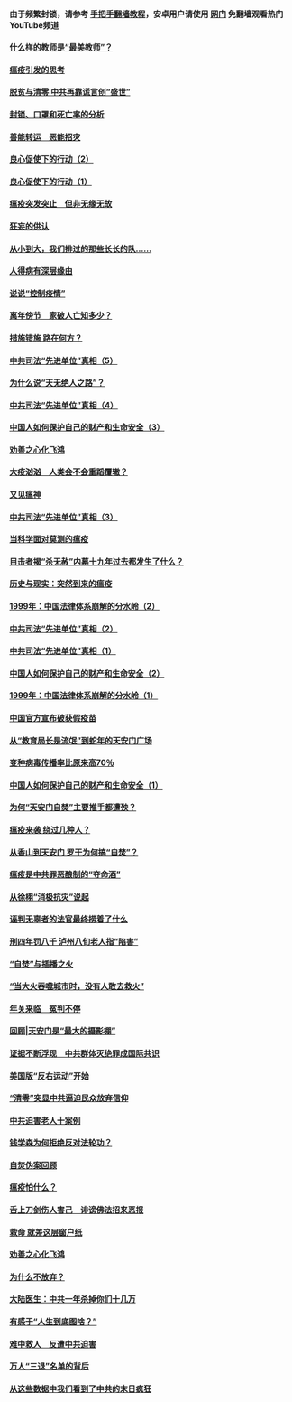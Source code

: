 #### 由于频繁封锁，请参考 [手把手翻墙教程](https://github.com/gfw-breaker/guides/wiki/)，安卓用户请使用 [网门](https://github.com/gfw-breaker/nogfw/blob/master/dl.md?t=03071300) 免翻墙观看热门YouTube频道 

#### [什么样的教师是“最美教师”？](../pages/19/421755.md?t=03071300) 

#### [瘟疫引发的思考](../pages/19/421594.md?t=03071300) 

#### [脱贫与清零 中共再靠谎言创“盛世”](../pages/19/421590.md?t=03071300) 

#### [封锁、口罩和死亡率的分析](../pages/19/421495.md?t=03071300) 

#### [善能转运　恶能招灾](../pages/19/421334.md?t=03071300) 

#### [良心促使下的行动（2）](../pages/19/421361.md?t=03071300) 

#### [良心促使下的行动（1）](../pages/19/421302.md?t=03071300) 

#### [瘟疫突发突止　但非无缘无故](../pages/19/421281.md?t=03071300) 

#### [狂妄的供认](../pages/19/421199.md?t=03071300) 

#### [从小到大，我们排过的那些长长的队……](../pages/19/421243.md?t=03071300) 

#### [人得病有深层缘由](../pages/19/420864.md?t=03071300) 

#### [说说“控制疫情”](../pages/19/420831.md?t=03071300) 

#### [离年傍节　家破人亡知多少？](../pages/19/420563.md?t=03071300) 

#### [措施错施  路在何方？](../pages/19/420076.md?t=03071300) 

#### [中共司法“先进单位”真相（5）](../pages/19/419453.md?t=03071300) 

#### [为什么说“天无绝人之路”？](../pages/19/419618.md?t=03071300) 

#### [中共司法“先进单位”真相（4）](../pages/19/419452.md?t=03071300) 

#### [中国人如何保护自己的财产和生命安全（3）](../pages/19/419405.md?t=03071300) 

#### [劝善之心化飞鸿](../pages/19/418758.md?t=03071300) 

#### [大疫汹汹　人类会不会重蹈覆辙？](../pages/19/419691.md?t=03071300) 

#### [又见瘟神](../pages/19/419225.md?t=03071300) 

#### [中共司法“先进单位”真相（3）](../pages/19/419451.md?t=03071300) 

#### [当科学面对莫测的瘟疫](../pages/19/419625.md?t=03071300) 

#### [目击者揭“杀无赦”内幕十九年过去都发生了什么？](../pages/19/419617.md?t=03071300) 

#### [历史与现实：突然到来的瘟疫](../pages/19/419619.md?t=03071300) 

#### [1999年：中国法律体系崩解的分水岭（2）](../pages/19/419455.md?t=03071300) 

#### [中共司法“先进单位”真相（2）](../pages/19/419450.md?t=03071300) 

#### [中共司法“先进单位”真相（1）](../pages/19/419449.md?t=03071300) 

#### [中国人如何保护自己的财产和生命安全（2）](../pages/19/419404.md?t=03071300) 

#### [1999年：中国法律体系崩解的分水岭（1）](../pages/19/419454.md?t=03071300) 

#### [中国官方宣布破获假疫苗](../pages/19/419504.md?t=03071300) 

#### [从“教育局长是流氓”到蛇年的天安门广场](../pages/19/419470.md?t=03071300) 

#### [变种病毒传播率比原来高70％](../pages/19/419456.md?t=03071300) 

#### [中国人如何保护自己的财产和生命安全（1）](../pages/19/419403.md?t=03071300) 

#### [为何“天安门自焚”主要推手都遭殃？](../pages/19/419348.md?t=03071300) 

#### [瘟疫来袭 绕过几种人？](../pages/19/419349.md?t=03071300) 

#### [从香山到天安门 罗干为何搞“自焚”？](../pages/19/419270.md?t=03071300) 

#### [瘟疫是中共罪恶酿制的“夺命酒”](../pages/19/419223.md?t=03071300) 

#### [从徐栩“消极抗灾”说起](../pages/19/419224.md?t=03071300) 

#### [诬判无辜者的法官最终捞着了什么](../pages/19/419268.md?t=03071300) 

#### [刑四年罚八千 泸州八旬老人指“陷害”](../pages/19/419232.md?t=03071300) 

#### [“自焚”与插播之火](../pages/19/419226.md?t=03071300) 

#### [“当大火吞噬城市时，没有人敢去救火”](../pages/19/419077.md?t=03071300) 

#### [年关来临　冤判不停](../pages/19/419093.md?t=03071300) 

#### [回顾|天安门是“最大的摄影棚”](../pages/19/380866.md?t=03071300) 

#### [证据不断浮现　中共群体灭绝罪成国际共识](../pages/19/419031.md?t=03071300) 

#### [美国版“反右运动”开始](../pages/19/419030.md?t=03071300) 

#### [“清零”突显中共逼迫民众放弃信仰](../pages/19/418995.md?t=03071300) 

#### [中共迫害老人十案例](../pages/19/418831.md?t=03071300) 

#### [钱学森为何拒绝反对法轮功？](../pages/19/418905.md?t=03071300) 

#### [自焚伪案回顾](../pages/19/418799.md?t=03071300) 

#### [瘟疫怕什么？](../pages/19/418800.md?t=03071300) 

#### [舌上刀剑伤人害己　诽谤佛法招来恶报](../pages/19/418731.md?t=03071300) 

#### [救命 就差这层窗户纸](../pages/19/418706.md?t=03071300) 

#### [劝善之心化飞鸿](../pages/19/416766.md?t=03071300) 

#### [为什么不放弃？](../pages/19/418691.md?t=03071300) 

#### [大陆医生：中共一年杀掉你们十几万](../pages/19/418670.md?t=03071300) 

#### [有感于“人生到底图啥？”](../pages/19/418624.md?t=03071300) 

#### [难中救人　反遭中共迫害](../pages/19/418414.md?t=03071300) 

#### [万人“三退”名单的背后](../pages/19/418505.md?t=03071300) 

#### [从这些数据中我们看到了中共的末日疯狂](../pages/19/418420.md?t=03071300) 

